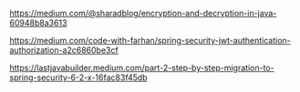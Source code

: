 https://medium.com/@sharadblog/encryption-and-decryption-in-java-60948b8a3613

https://medium.com/code-with-farhan/spring-security-jwt-authentication-authorization-a2c6860be3cf

https://lastjavabuilder.medium.com/part-2-step-by-step-migration-to-spring-security-6-2-x-16fac83f45db
